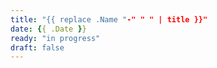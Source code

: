 ```yaml
---
title: "{{ replace .Name "-" " " | title }}"
date: {{ .Date }}
ready: "in progress"
draft: false
---
```


